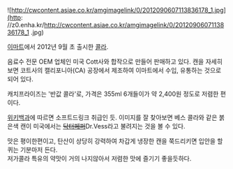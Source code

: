 ![http://cwcontent.asiae.co.kr/amgimagelink/0/2012090607113836178_1.jpg](http:
//z0.enha.kr/http://cwcontent.asiae.co.kr/amgimagelink/0/2012090607113836178_1
.jpg)

[이마트](%EC%9D%B4%EB%A7%88%ED%8A%B8.md)에서 2012년 9월 초 출시한
[콜라](%EC%BD%9C%EB%9D%BC.md).

음료수 전문 OEM 업체인 미국 Cott사와 합작으로 만들어 판매하고 있다. 캔을 자세히 보면 코트사의 캘리포니아(CA) 공장에서 제조하여
이마트에서 수입, 유통하는 것으로 되어 있다.  

캐치프라이즈는 '반값 콜라'로, 가격은 355ml 6개들이가 약 2,400원 정도로 저렴한 편이다.  

[위키백과](%EC%9C%84%ED%82%A4%EB%B0%B1%EA%B3%BC.md)에 따르면 소프트드링크 취급인 듯. 이미지를 잘
찾아보면 베스 콜라와 같은 붉은색 캔이 미국에서는
<del>[닥터페퍼](%EB%8B%A5%ED%84%B0%ED%8E%98%ED%8D%BC.md)</del>Dr.Vess라고 불려지는 것을
볼 수 있다.

맛은 평이한편이고, 탄산이 상당히 강력하여 차갑게 냉장한 캔을 쭉드리키면 입안을 할퀴는 기분마저 든다.  
저가콜라 특유의 약맛이 거의 나지않아서 저렴한 맛에 즐기기 좋을듯하다.

